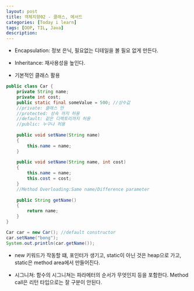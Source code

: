 ```yaml
---
layout: post
title: 객체지향02 - 클래스, 메서드
categories: [Today i learn]
tags: [OOP, TIL, Java]
description: 
---
```










- Encapsulation: 정보 은닉, 필요없는 디테일을 볼 필요 없게 만든다.
- Inheritance: 재사용성을 높인다.



- 기본적인 클래스 활용

```java
public class Car {
	private String name;
    private int cost;
    public static final someValue = 500; //상수값
    //private: 클래스 안
    //protected: 상속 까지 허용
	//default: 같은 디렉토리까지 허용
    //public: 누구나 허용
    
	public void setName(String name)
	{
		this.name = name;
	}
    
    public void setName(String name, int cost)
    {
        this.name = name;
        this.cost = cost;
    }
    //Method Overloading:Same name/Difference parameter
	
	public String getName()
	{
		return name;
	}
}
```

```java
Car car = new Car(); //default constructor
car.setName("bong");
System.out.println(car.getName());
```



- new 키워드가 작동할 떄, 포인터가 생기고, static이 아닌 것은 heap으로 가고, static은 method area에서 만들어진다.

- 시그니쳐: 함수의 시그니쳐는 파라메터의 순서가 무엇인지 등을 포함한다. Method call은 리턴 타입으로는 잘 구분이 안된다.






